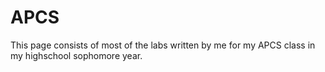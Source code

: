 # APCS

This page consists of most of the labs written by me for my APCS class in my highschool sophomore year.
